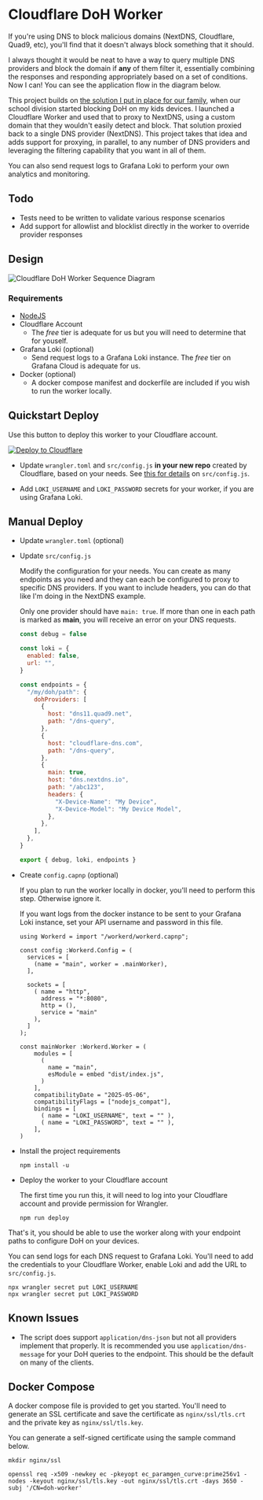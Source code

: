 # Cloudflare DoH Worker

If you're using DNS to block malicious domains (NextDNS, Cloudflare, Quad9, etc), you'll find that it doesn't always block something that it should.

I always thought it would be neat to have a way to query multiple DNS providers and block the domain if **any** of them filter it, essentially combining the responses and responding appropriately based on a set of conditions. Now I can! You can see the application flow in the diagram below.

This project builds on [the solution I put in place for our family](https://www.lauder.family/blog/2021/09/25/Avoiding-DoH-Detection-and-Blocking/), when our school division started blocking DoH on my kids devices. I launched a Cloudflare Worker and used that to proxy to NextDNS, using a custom domain that they wouldn't easily detect and block. That solution proxied back to a single DNS provider (NextDNS). This project takes that idea and adds support for proxying, in parallel, to any number of DNS providers and leveraging the filtering capability that you want in all of them.

You can also send request logs to Grafana Loki to perform your own analytics and monitoring.

## Todo

- Tests need to be written to validate various response scenarios
- Add support for allowlist and blocklist directly in the worker to override provider responses

## Design

![Cloudflare DoH Worker Sequence Diagram](docs/Cloudflare-DoH-Worker.svg)

### Requirements

- [NodeJS](https://nodejs.org)
- Cloudflare Account
  - The _free_ tier is adequate for us but you will need to determine that for youself.
- Grafana Loki (optional)
  - Send request logs to a Grafana Loki instance. The _free_ tier on Grafana Cloud is adequate for us.
- Docker (optional)
  - A docker compose manifest and dockerfile are included if you wish to run the worker locally.

## Quickstart Deploy

Use this button to deploy this worker to your Cloudflare account.

[![Deploy to Cloudflare](https://deploy.workers.cloudflare.com/button)](https://deploy.workers.cloudflare.com/?url=https://github.com/trevorlauder/cloudflare-doh-worker)

- Update `wrangler.toml` and `src/config.js` **in your new repo** created by Cloudflare, based on your needs. See [this for details](https://github.com/trevorlauder/cloudflare-doh-worker#create-srcconfigjs) on `src/config.js`.

- Add `LOKI_USERNAME` and `LOKI_PASSWORD` secrets for your worker, if you are using Grafana Loki.

## Manual Deploy

- Update `wrangler.toml` (optional)

- Update `src/config.js`

  Modify the configuration for your needs. You can create as many endpoints as you need and they can each be configured to proxy to specific DNS providers. If you want to include headers, you can do that like I'm doing in the NextDNS example.

  Only one provider should have `main: true`. If more than one in each path is marked as **main**, you will receive an error on your DNS requests.

  ```javascript
  const debug = false

  const loki = {
    enabled: false,
    url: "",
  }

  const endpoints = {
    "/my/doh/path": {
      dohProviders: [
        {
          host: "dns11.quad9.net",
          path: "/dns-query",
        },
        {
          host: "cloudflare-dns.com",
          path: "/dns-query",
        },
        {
          main: true,
          host: "dns.nextdns.io",
          path: "/abc123",
          headers: {
            "X-Device-Name": "My Device",
            "X-Device-Model": "My Device Model",
          },
        },
      ],
    },
  }

  export { debug, loki, endpoints }
  ```

- Create `config.capnp` (optional)

  If you plan to run the worker locally in docker, you'll need to perform this step. Otherwise ignore it.

  If you want logs from the docker instance to be sent to your Grafana Loki instance, set your API username and password in this file.

  ```capnp
  using Workerd = import "/workerd/workerd.capnp";

  const config :Workerd.Config = (
    services = [
      (name = "main", worker = .mainWorker),
    ],

    sockets = [
      ( name = "http",
        address = "*:8080",
        http = (),
        service = "main"
      ),
    ]
  );

  const mainWorker :Workerd.Worker = (
      modules = [
        (
          name = "main",
          esModule = embed "dist/index.js",
        )
      ],
      compatibilityDate = "2025-05-06",
      compatibilityFlags = ["nodejs_compat"],
      bindings = [
        ( name = "LOKI_USERNAME", text = "" ),
        ( name = "LOKI_PASSWORD", text = "" ),
      ],
  )
  ```

- Install the project requirements

  ```shell
  npm install -u
  ```

- Deploy the worker to your Cloudflare account

  The first time you run this, it will need to log into your Cloudflare account and provide permission for Wrangler.

  ```shell
  npm run deploy
  ```

That's it, you should be able to use the worker along with your endpoint paths to configure DoH on your devices.

You can send logs for each DNS request to Grafana Loki. You'll need to add the credentials to your Cloudflare Worker, enable Loki and add the URL to `src/config.js`.

```shell
npx wrangler secret put LOKI_USERNAME
npx wrangler secret put LOKI_PASSWORD
```

## Known Issues

- The script does support `application/dns-json` but not all providers implement that properly. It is recommended you use `application/dns-message` for your DoH queries to the endpoint. This should be the default on many of the clients.

## Docker Compose

A docker compose file is provided to get you started. You'll need to generate an SSL certificate and save the certificate as `nginx/ssl/tls.crt` and the private key as `nginx/ssl/tls.key`.

You can generate a self-signed certificate using the sample command below.

```shell
mkdir nginx/ssl

openssl req -x509 -newkey ec -pkeyopt ec_paramgen_curve:prime256v1 -nodes -keyout nginx/ssl/tls.key -out nginx/ssl/tls.crt -days 3650 -subj '/CN=doh-worker'
```
